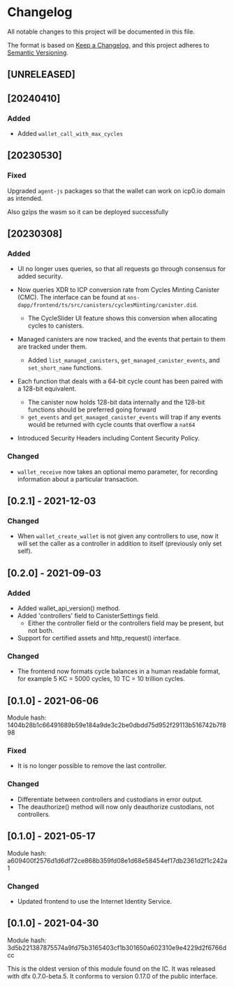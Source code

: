 # Changelog

All notable changes to this project will be documented in this file.

The format is based on [Keep a Changelog](https://keepachangelog.com/en/1.0.0/),
and this project adheres to [Semantic Versioning](https://semver.org/spec/v2.0.0.html).

## [UNRELEASED]

## [20240410]

### Added

- Added `wallet_call_with_max_cycles`

## [20230530]

### Fixed

Upgraded `agent-js` packages so that the wallet can work on icp0.io domain as intended.

Also gzips the wasm so it can be deployed successfully

## [20230308]

### Added

- UI no longer uses queries, so that all requests go through consensus for added security.

- Now queries XDR to ICP conversion rate from Cycles Minting Canister (CMC). The interface can be found at `nns-dapp/frontend/ts/src/canisters/cyclesMinting/canister.did`.

  - The CycleSlider UI feature shows this conversion when allocating cycles to canisters.

- Managed canisters are now tracked, and the events that pertain to them are tracked under them.
  - Added `list_managed_canisters`, `get_managed_canister_events`, and `set_short_name` functions.

- Each function that deals with a 64-bit cycle count has been paired with a 128-bit equivalent.
  - The canister now holds 128-bit data internally and the 128-bit functions should be preferred going forward
  - `get_events` and `get_managed_canister_events` will trap if any events would be returned with cycle counts that overflow a `nat64`

- Introduced Security Headers including Content Security Policy.

### Changed

- `wallet_receive` now takes an optional memo parameter, for recording information about a particular transaction.

## [0.2.1] - 2021-12-03

### Changed

- When `wallet_create_wallet` is not given any controllers to use, now it will
  set the caller as a controller in addition to itself (previously only set self).

## [0.2.0] - 2021-09-03

### Added

- Added wallet_api_version() method.
- Added 'controllers' field to CanisterSettings field.
  - Either the controller field or the controllers field may be present, but not both.
- Support for certified assets and http_request() interface.

### Changed

- The frontend now formats cycle balances in a human readable format, for example 5 KC = 5000 cycles, 10 TC = 10 trillion cycles.

## [0.1.0] - 2021-06-06

Module hash: 1404b28b1c66491689b59e184a9de3c2be0dbdd75d952f29113b516742b7f898

### Fixed

- It is no longer possible to remove the last controller.

### Changed

- Differentiate between controllers and custodians in error output.
- The deauthorize() method will now only deauthorize custodians, not controllers.

## [0.1.0] - 2021-05-17

Module hash: a609400f2576d1d6df72ce868b359fd08e1d68e58454ef17db2361d2f1c242a1

### Changed

- Updated frontend to use the Internet Identity Service.

## [0.1.0] - 2021-04-30

Module hash: 3d5b221387875574a9fd75b3165403cf1b301650a602310e9e4229d2f6766dcc

This is the oldest version of this module found on the IC. It was released with dfx 0.7.0-beta.5.
It conforms to version 0.17.0 of the public interface.
